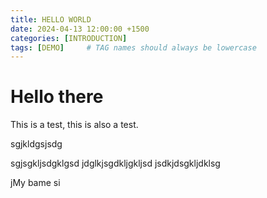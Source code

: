 ```yaml
---
title: HELLO WORLD
date: 2024-04-13 12:00:00 +1500
categories: [INTRODUCTION]
tags: [DEMO]     # TAG names should always be lowercase
---
```


# Hello there

This is a test, this is also a test.

sgjkldgsjsdg


sgjsgkljsdgklgsd
jdglkjsgdkljgkljsd
jsdkjdsgkljdklsg


jMy bame si
